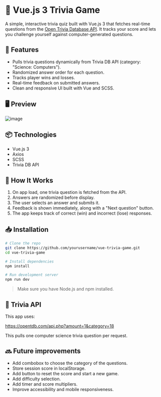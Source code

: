 # 🎯 Vue.js 3 Trivia Game

A simple, interactive trivia quiz built with Vue.js 3 that fetches real-time questions from the [Open Trivia Database API](https://opentdb.com/). It tracks your score and lets you challenge yourself against computer-generated questions.

## 🚀 Features

- Pulls trivia questions dynamically from Trivia DB API (category: "Science: Computers").
- Randomized answer order for each question.
- Tracks player wins and losses.
- Real-time feedback on submitted answers.
- Clean and responsive UI built with Vue and SCSS.

## 🖥️ Preview

![image](https://github.com/user-attachments/assets/87ffb7a2-6bb7-4f44-89e2-68f256b259b6)

## 📦 Technologies

- Vue.js 3
- Axios
- SCSS
- Trivia DB API

## 🧠 How It Works

1. On app load, one trivia question is fetched from the API.
2. Answers are randomized before display.
3. The user selects an answer and submits it.
4. Feedback is shown immediately, along with a "Next question" button.
5. The app keeps track of correct (win) and incorrect (lose) responses.

## 📥 Installation

```bash
# Clone the repo
git clone https://github.com/yourusername/vue-trivia-game.git
cd vue-trivia-game

# Install dependencies
npm install

# Run development server
npm run dev
```
> Make sure you have Node.js and npm installed.

## 🔗 Trivia API

This app uses:

https://opentdb.com/api.php?amount=1&category=18

This pulls one computer science trivia question per request.

## 🔜 Future improvements

- Add combobox to choose the category of the questions.
- Store session score in localStorage.
- Add button to reset the score and start a new game.
- Add difficulty selection.
- Add timer and score multipliers.
- Improve accessibility and mobile responsiveness.
